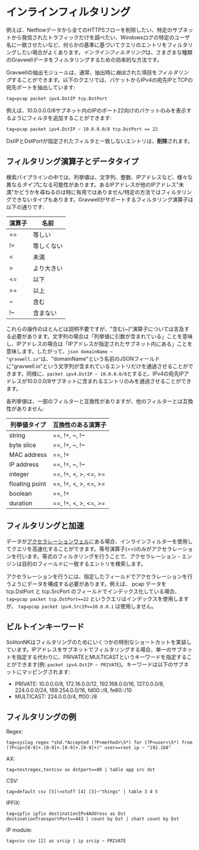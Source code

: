 # インラインフィルタリング

例えば、Netflowデータから全てのHTTPSフローを削除したい、特定のサブネットから発信されたトラフィックだけを調べたい、Windowsログの特定のユーザ名に一致させたいなど、何らかの基準に基づいてクエリのエントリをフィルタリングしたい場合がよくあります。*インラインフィルタリング*は、さまざまな種類のGravwellデータをフィルタリングするための効率的な方法です。

Gravwellの抽出モジュールは、通常、抽出時に*抽出*された項目を*フィルタリング*することができます。以下のクエリでは、パケットからIPv4の宛先IPとTCPの宛先ポートを抽出しています:

```
tag=pcap packet ipv4.DstIP tcp.DstPort
```

例えば、10.0.0.0.0/8サブネット内のIPのポート22向けのパケットのみを表示するようにフィルタを追加することができます:

```
tag=pcap packet ipv4.DstIP ~ 10.0.0.0/8 tcp.DstPort == 22
```

DstIPとDstPortが指定されたフィルタと一致しないエントリは、**削除**されます。

## フィルタリング演算子とデータタイプ

検索パイプラインの中では、列挙値は、文字列、整数、IPアドレスなど、様々な異なる*タイプ*になる可能性があります。あるIPアドレスが他のIPアドレス"未満"かどうかを尋ねるのは特に有用ではありません!特定の方法ではフィルタリングできないタイプもあります。Gravwellがサポートするフィルタリング演算子は以下の通りです:

| 演算子 | 名前 |
|----------|------|
| == | 等しい |
| != | 等しくない |
| < | 未満 |
| > | より大きい |
| <= | 以下 |
| >= | 以上 |
| ~ | 含む |
| !~ | 含まない |

これらの操作のほとんどは説明不要ですが、"含む(~)"演算子については言及する必要があります。文字列の場合は「列挙値に引数が含まれている」ことを意味し、IPアドレスの場合は「IPアドレスが指定されたサブネット内にある」ことを意味します。したがって、`json domainName ~ "gravwell.io"`は、"domainName"という名前のJSONフィールドに"gravwell.io"という文字列が含まれているエントリだけを通過させることができます。同様に、`packet ipv4.DstIP ~ 10.0.0.0/8`とすると、IPv4の宛先IPアドレスが10.0.0.0/8サブネットに含まれるエントリのみを通過させることができます。

各列挙値は、一部のフィルターと互換性がありますが、他のフィルターとは互換性がありません:

| 列挙値タイプ | 互換性のある演算子 |
|-------------|-------------------|
| string | ==, !=, ~, !~
| byte slice | ==, !=, ~, !~
| MAC address | ==, !=
| IP address | ==, !=, ~, !~
| integer | ==, !=, <, >, <=, >=
| floating point | ==, !=, <, >, <=, >=
| boolean | ==, !=
| duration | ==, !=, <, >, <=, >=

## フィルタリングと加速

データが[アクセラレーションウェル](#!configuration/accelerators.md)にある場合、インラインフィルターを使用してクエリを高速化することができます。等号演算子(==)のみがアクセラレーションを行います。等式のフィルタリングを行うことで、アクセラレーション・エンジンは目的のフィールドに一致するエントリを検索します。

アクセラレーションを行うには、指定したフィールドでアクセラレーションを行うようにデータを構成する必要があります。例えば、 pcap データを tcp.DstPort と tcp.SrcPort のフィールドでインデックス化している場合、 `tag=pcap packet tcp.DstPort==22` というクエリはインデックスを使用しますが、 `tag=pcap packet ipv4.SrcIP==10.0.0.1` は使用しません。

## ビルトインキーワード

SolitonNKはフィルタリングのためにいくつかの特別なショートカットを実装しています。IPアドレスをサブネットでフィルタリングする場合、単一のサブネットを指定する代わりに、PRIVATEとMULTICASTというキーワードを指定することができます(例: `packet ipv4.DstIP ~ PRIVATE`)。キーワードは以下のサブネットにマッピングされます:

* PRIVATE: 10.0.0.0/8, 172.16.0.0/12, 192.168.0.0/16, 127.0.0.0/8, 224.0.0.0/24, 169.254.0.0/16, fd00::/8, fe80::/10
* MULTICAST: 224.0.0.0/4, ff00::/8

## フィルタリングの例

Regex:

```
tag=syslog regex *shd.*Accepted (?P<method>\S*) for (?P<user>\S*) from (?P<ip>[0-9]+.[0-9]+.[0-9]+.[0-9]+)" user==root ip ~ "192.168"
```

AX:

```
tag=testregex,testcsv ax dstport==80 | table app src dst
```

CSV:

```
tag=default csv [5]!=stuff [4] [3]~"things" | table 3 4 5
```

IPFIX:

```
tag=ipfix ipfix destinationIPv4Address as Dst destinationTransportPort==443 | count by Dst | chart count by Dst
```

IP module:

```
tag=csv csv [2] as srcip | ip srcip ~ PRIVATE
```
